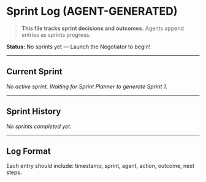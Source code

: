 # Sprint Log (AGENT-GENERATED)

> **This file tracks sprint decisions and outcomes.** Agents append entries as sprints progress.

**Status:** No sprints yet — Launch the Negotiator to begin!

---

## Current Sprint
*No active sprint. Waiting for Sprint Planner to generate Sprint 1.*

---

## Sprint History
*No sprints completed yet.*

---

## Log Format
Each entry should include: timestamp, sprint, agent, action, outcome, next steps.
